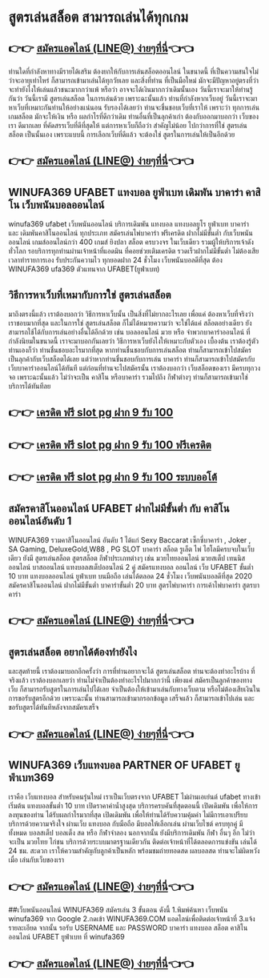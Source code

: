 # สูตรเล่นสล็อต สามารถเล่นได้ทุกเกม
## 👉👉 [สมัครแอดไลน์ (LINE@) ง่ายๆที่นี่](https://line.me/R/ti/p/@460krwwn)👈👈
ท่านใดที่กำลังหาทางมีรายได้เสริม ต้องยกให้กับการเล่นสล็อตออนไลน์ ในขนาดนี้ ที่เป็นความสนใจไม่ว่าจะอายุเท่าไหร่ ก็สามารถเข้ามาเล่นได้ทุกวัยเลย และสิ่งที่ท่าน ที่เป็นมือใหม่ มักจะมีปัญหาอยู่ตรงที่ว่า จะทำยังไงให้เล่นแล้วชนะมากกว่าแพ้ หรือว่า อาจจะได้เงินมากกว่าเดิมนั้นเอง วันนี้เราจะมาให้ท่านรู้กันว่า วันนี้เรามี สูตรเล่นสล็อต ในการเล่นด้วย เพราะฉะนั้นแล้ว ท่านที่กำลังหากเว็บอยู่ วันนี้เราจะมาหาเว็บที่เหมาะกันท่านให้อย่างแน่นอน รับรองได้เลยว่า ท่านจะชื่นชอบเว็บที่เราให้ เพราะว่า ทุกการเล่นเกมสล็อต มักจะให้เงิน หรือ ผลกำไรที่ดีกว่าเดิม ท่านอื่นที่เป็นลุกค้าเก่า ต้องกับออกมาบอกว่า เว็บของเรา ดีมากเลย ที่คัดสรรเว็บที่ดีที่สุดให้ แต่การหาเว็บก็ถือว่า สำคัญไม่น้อย ไปกว่าการที่ใช่ สูตรเล่นสล็อต เป็นนั้นเอง เพราะแบบนี้ การเลือกเว็บที่ดีแล้ว จะต้องใช่ สูตรในการเล่นให้เป็นอีกด้วย

## 👉👉 [สมัครแอดไลน์ (LINE@) ง่ายๆที่นี่](https://line.me/R/ti/p/@460krwwn)👈👈

## WINUFA369 UFABET แทงบอล ยูฟ่าเบท เดิมพัน บาคาร่า คาสิโน เว็บพนันบอลออนไลน์
winufa369 ufabet เว็บพนันออนไลน์ บริการเดิมพัน แทงบอล แทงบอลยูโร ยูฟ่าเบท บาคาร่า และ เดิมพันคาสิโนออนไลน์ ทุกประเภท สมัครเล่นไพ่บาคาร่า ฟรีเครดิต ฝากไม่มีขั้นต่ำ กับเว็บพนันออนไลน์ เกมส์ออนไลน์กว่า 400 เกมส์ ยิงปลา สล็อต ครบวงจร ในเว็บเดียว รวมผู้ให้บริการเจ้าดังทั่วโลก รอบริการทุกท่านผ่านเจ้าหน้าที่แอดมิน ที่คอยช่วยเติมเครดิต รวดเร็วฝากไม่มีขั้นต่ำ ไม่ต้องเสียเวลาทำรายการเอง รับประกันความไว ทุกยอดฝาก 24 ชั่วโมง เว็บพนันบอลดีที่สุด ต้อง WINUFA369 ufa369 ตัวแทนจาก UFABET(ยูฟ่าเบท)

## วิธีการหาเว็บที่เหมากับการใช่ สูตรเล่นสล็อต
มาถึงตรงนี้แล้ว เราต้องบอกว่า วิธีการหาเว็บนั้น เป็นสิ่งที่ไม่ยากอะไรเลย เพื่อแค่ ต้องหาเว็บที่จริงว่าเราชอบมากที่สุด และในการใช่ สูตรเล่นสล็อต ก็ไม่ได้หมายความว่า จะใช่ได้แค่ สล็อตอย่างเดียว ยังสามารถใช้ได้กับการเล่นอย่างอื่นได้อีกด้วย เช่น บอลออนไลน์ มวย หรือ จำพวกบาคาร่าออนไลน์ ที่กำลังนิยมในขนาดนี้ เราจะมาบอกกันเลยว่า วิธีการหาเว็บยังไงให้เหมาะกับตัวเอง เบื้องต้น เราต้องรู้ตัวท่านเองก็ว่า ท่านชื่นชอบอะไรมากที่สุด หากท่านชื่นชอบกับการเล่นสล็อต ท่านก็สามารถเข้าไปสมัครเป็นลุกค้ากับเว็บสล็อตได้เลย แต่ว่าหากท่านชื่นชอบกับการเล่น บาคาร่า ท่านก็สามารถเข้าไปสมัครกับเว็บบาคาร่าออนไลน์ได้ทันที แต่ก่อนที่ท่านจะไปสมัครนั้น เราต้องบอกว่า เว็บสล็อตของเรา มีครบทุกวงจอ เพราะฉะนั้นแล้ว ไม่ว่าจะเป็น คาสิโน หรือบาคาร่า รวมไปถึง กีฬาต่างๆ ท่านก็สามารถเข้ามาใช่บริการได้ทันทีลย

## 👉👉 [เครดิต ฟรี slot pg ฝาก 9 รับ 100](https://www.winufa369.com/)
## 👉👉 [เครดิต ฟรี slot pg ฝาก 9 รับ 100 ฟรีเครดิต](https://line.me/R/ti/p/@460krwwn)
## 👉👉 [เครดิต ฟรี slot pg ฝาก 9 รับ 100 ระบบออโต้](https://customer.winufa369.com/register?agent=ufa)

## สมัครคาสิโนออนไลน์ UFABET ฝากไม่มีขั้นต่ำ กับ คาสิโนออนไลน์อันดับ 1
WINUFA369 รวมคาสิโนออนไลน์ อันดับ 1 ได้แก่ Sexy Baccarat เซ็กซี่บาคาร่า , Joker , SA Gaming, DeluxeGold,W88 , PG SLOT บาคาร่า สล็อต รูเล็ต ไพ่ ไฮโลมีครบจบในเว็บเดียว ยังมี สูตรเล่นสล็อต สูตรสล็อต กีฬาประเภทต่างๆ เช่น มวยไทยออนไลน์ มวยสเต็ป เทนนิสออนไลน์ บาสออนไลน์ แทงบอลสเต็ปออนไลน์ 2 คู่ สมัครแทงบอล ออนไลน์ เว็บ UFABET ขั้นต่ำ 10 บาท แทงบอลออนไลน์ ยูฟ่าเบท บนมือถือ เล่นได้ตลอด 24 ชั่วโมง เว็บพนันบอลดีที่สุด 2020 สมัครคาสิโนออนไลน์ ฝากไม่มีขั้นต่ำ บาคาร่าขั้นต่ำ 20 บาท สูตรไพ่บาคาร่า การเค้าไพ่บาคาร่า สูตรบาคาร่า

## 👉👉 [สมัครแอดไลน์ (LINE@) ง่ายๆที่นี่](https://line.me/R/ti/p/@460krwwn)👈👈

## สูตรเล่นสล็อต อยากได้ต้องทำยังไง
และสุดท้ายนี้ เราต้องมาบอกอีกครั้งว่า การที่ท่านอยากจะได้ สูตรเล่นสล็อต ท่านจะต้องทำอะไรบ้าง ที่จริงแล้ว เราต้องบอกเลยว่า ท่านไม่จำเป็นต้องทำอะไรไปมากกว่านี้ เพียงแค่ สมัครเป็นลูกค้าของทางเว็บ ก็สามารถรับสูตรในการเล่นไปได้เลย จำเป็นต้องให้เข้ามาเล่นกับทางเว็บตาม หรือไม่ต้องเสียเงินในการขอรับสูตรอีกด้วย เพราะฉะนั้น ท่านสามารถเข้ามากรอกข้อมูล เสร็จแล้ว ก็สามารถเข้าไปเล่น และ ขอรับสูตรได้ทันทีหลังจากสมัครเสร็จ

## 👉👉 [สมัครแอดไลน์ (LINE@) ง่ายๆที่นี่](https://line.me/R/ti/p/@460krwwn)👈👈

## WINUFA369 เว็บแทงบอล PARTNER OF UFABET ยูฟ่าเบท369
เราคือ เว็บแทงบอล สำหรับคนรุ่นใหม่ เราเป็นเว็บตรงจาก UFABET ไม่ผ่านเอเย่นต์ ufabet ทางเข้า เริ่มต้น แทงบอลขั้นต่ำ 10 บาท เปิดราคาค่าน้ำสูงสุด บริการครบคันที่สุดตอนนี้ เปิดเดิมพัน เพื่อให้การลงทุนของท่าน ได้รับผลกำไรมากที่สุด เปิดเดิมพัน เพื่อให้ท่านได้รับความคุ้มค่า ไม่มีการเอาเปรียบ บริการด้วยความจริงใจ ผ่านเว็บ แทงบอล กับมือถือ มีบอลให้เลือกเล่น ผ่านเว็บไซต์ ครบทุกคู่ มีทั้งหมด บอลสเต็ป บอลเต็ง สด หรือ กีฬาจำลอง นอกจากนั้น ยังมีบริการเดิมพัน กีฬา อื่นๆ อีก ไม่ว่าจะเป็น มวยไทย ไก่ชน บริการด้วยระบบมาตรฐานเดียวกัน ติดต่อเจ้าหน้าที่ได้ตลอดการแข่งขัน เล่นได้ 24 ชม. สะดวก เราให้ความสำคัญกับลูกค้าเป็นหลัก พร้อมชมถ่ายทอดสด ผลบอลสด ท่านจะไม่ผิดหวังเมื่อ เล่นกับเว็บของเรา

## 👉👉 [สมัครแอดไลน์ (LINE@) ง่ายๆที่นี่](https://line.me/R/ti/p/@460krwwn)👈👈

##เว็บพนันออนไลน์ WINUFA369 สมัครเล่น 3 ขั้นตอน ดังนี้
1.พิมพ์ค้นหา เว็บพนัน winufa369 จาก Google
2.กดเข้า WINUFA369.COM แอดไลน์เพื่อติดต่อเจ้าหน้าที่
3.แจ้งรายละเอียด จากนั้น รอรับ USERNAME และ PASSWORD
บาคาร่า แทงบอล สล็อต คาสิโนออนไลน์ UFABET ยูฟ่าเบท ที่ winufa369

## 👉👉 [สมัครแอดไลน์ (LINE@) ง่ายๆที่นี่](https://line.me/R/ti/p/@460krwwn)👈👈
